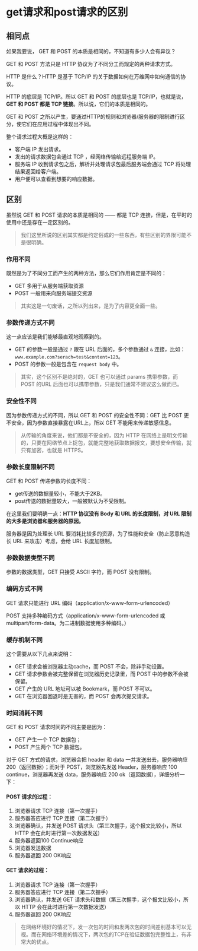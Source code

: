 # get请求和post请求的区别

## 相同点

如果我要说， GET 和 POST 的本质是相同的，不知道有多少人会有异议？

GET 和 POST 方法只是 HTTP 协议为了不同分工而规定的两种请求方式。

HTTP 是什么？HTTP 是基于 TCP/IP 的关于数据如何在万维网中如何通信的协议。

HTTP 的底层是 TCP/IP。所以 GET 和 POST 的底层也是 TCP/IP，也就是说，**GET 和 POST 都是 TCP 链接**。所以说，它们的本质是相同的。

GET 和 POST 之所以产生，要通过HTTP的规则和浏览器/服务器的限制进行区分，使它们在应用过程中体现出不同。

整个请求过程大概是这样的：

- 客户端 IP 发出请求。
- 发出的请求数据包会通过 TCP ，经网络传输给远程服务端 IP。
- 服务端 IP 收到请求包之后，解析并处理请求包最后服务端会通过 TCP 将处理结果返回给客户端。
- 用户便可以查看到想要的响应数据。

## 区别

虽然说 GET 和 POST 请求的本质是相同的 —— 都是 TCP 连接，但是，在平时的使用中还是存在一定区别的。

> 我们这里所说的区别其实都是约定俗成的一些东西，有些区别的界限可能不是很明确。

### 作用不同

既然是为了不同分工而产生的两种方法，那么它们作用肯定是不同的：

- GET 多用于从服务端获取资源
- POST 一般用来向服务端提交资源

> 其实这是一句废话，之所以列出来，是为了内容更全面一些。

### 参数传递方式不同

这一点应该是我们能够最直观地观察到的。

- GET 的参数一般是通过 `?` 跟在 URL 后面的，多个参数通过 `&` 连接，比如：`www.example.com?serach=test&content=123`。
- POST 的参数一般是包含在 `request body` 中。

> 其实，这个区别不是绝对的，GET 也可以通过 params 携带参数，而 POST 的URL 后面也可以携带参数，只是我们通常不建议这么做而已。

### 安全性不同

因为参数传递方式的不同，所以 GET 和 POST 的安全性不同：GET 比 POST 更不安全，因为参数直接暴露在URL上，所以 GET 不能用来传递敏感信息。

> 从传输的角度来说，他们都是不安全的，因为 HTTP 在网络上是明文传输的，只要在网络节点上捉包，就能完整地获取数据报文，要想安全传输，就只有加密，也就是 HTTPS。

### 参数长度限制不同

GET 和 POST 传递参数的长度不同：

- get传送的数据量较小，不能大于2KB。
- post传送的数据量较大，一般被默认为不受限制。

在这里我们要明确一点：**HTTP 协议没有 Body 和 URL 的长度限制，对 URL 限制的大多是浏览器和服务器的原因。**

服务器是因为处理长 URL 要消耗比较多的资源，为了性能和安全（防止恶意构造长 URL 来攻击）考虑，会给 URL 长度加限制。

### 参数数据类型不同

参数的数据类型，GET 只接受 ASCII 字符，而 POST 没有限制。

### 编码方式不同

GET 请求只能进行 URL 编码（application/x-www-form-urlencoded）

POST 支持多种编码方式（application/x-www-form-urlencoded 或 multipart/form-data。为二进制数据使用多种编码。）

### 缓存机制不同

这个需要从以下几点来说明：

- GET 请求会被浏览器主动cache，而 POST 不会，除非手动设置。
- GET 请求参数会被完整保留在浏览器历史记录里，而 POST 中的参数不会被保留。
- GET 产生的 URL 地址可以被 Bookmark，而 POST 不可以。
- GET 在浏览器回退时是无害的，而 POST 会再次提交请求。

### 时间消耗不同

GET 和 POST 请求时间的不同主要是因为：

- GET 产生一个 TCP 数据包；
- POST 产生两个 TCP 数据包。

对于 GET 方式的请求，浏览器会把 header 和 data 一并发送出去，服务器响应 200（返回数据）；而对于 POST，浏览器先发送 Header，服务器响应 100 continue，浏览器再发送 data，服务器响应 200 ok（返回数据），详细分析一下：

#### POST 请求的过程：

1. 浏览器请求 TCP 连接（第一次握手）
2. 服务器答应进行 TCP 连接（第二次握手）
3. 浏览器确认，并发送 POST 请求头（第三次握手，这个报文比较小，所以 HTTP 会在此时进行第一次数据发送）
4. 服务器返回100 Continue响应
5. 浏览器发送数据
6. 服务器返回 200 OK响应

#### GET 请求的过程：

1. 浏览器请求 TCP 连接（第一次握手）
2. 服务器答应进行 TCP 连接（第二次握手）
3. 浏览器确认，并发送 GET 请求头和数据（第三次握手，这个报文比较小，所以 HTTP 会在此时进行第一次数据发送）
4. 服务器返回 200 OK响应

> 在网络环境好的情况下，发一次包的时间和发两次包的时间差别基本可以无视。而在网络环境差的情况下，两次包的TCP在验证数据包完整性上，有非常大的优点。


